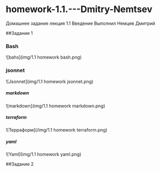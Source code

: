 # homework-1.1.---Dmitry-Nemtsev
Домашнее задание лекция 1.1 Введение
Выполнил Немцев Дмитрий

##Задание 1
### Bash

![bahs](img/1.1 homework bash.png)
### jsonnet

![Jsonnet](img/1.1 homework jsonnet.png)
##### markdown

![markdown](img/1.1 homework markdown.png)
##### terraform
![Терраформ](/img/1.1 homework terraform.png)
##### yaml

![Yaml](img/1.1 homework yaml.png)

##Задание 2

